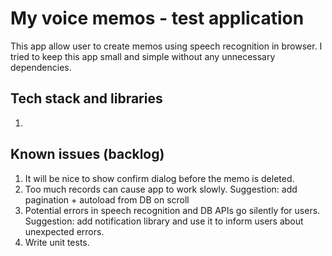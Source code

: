 # My voice memos - test application

This app allow user to create memos using speech recognition in browser.
I tried to keep this app small and simple without any unnecessary dependencies. 

## Tech stack and libraries
1. 

## Known issues (backlog)
1. It will be nice to show confirm dialog before the memo is deleted.
2. Too much records can cause app to work slowly. Suggestion: add pagination + autoload from DB on scroll 
3. Potential errors in speech recognition and DB APIs go silently for users. Suggestion: add notification library and use it to inform users about unexpected errors.
4. Write unit tests.
